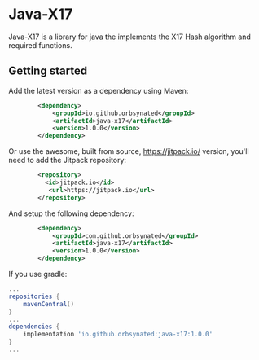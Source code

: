 # Java-X17

Java-X17 is a library for java the implements the X17 Hash algorithm and required functions.

## Getting started

Add the latest version as a dependency using Maven:
```xml
        <dependency>
            <groupId>io.github.orbsynated</groupId>
            <artifactId>java-x17</artifactId>
            <version>1.0.0</version>
        </dependency>
```

Or use the awesome, built from source, <https://jitpack.io/> version, you'll need to add the Jitpack repository:
```xml
        <repository>
          <id>jitpack.io</id>
           <url>https://jitpack.io</url>
        </repository>
```

And setup the following dependency:
```xml
        <dependency>
            <groupId>com.github.orbsynated</groupId>
            <artifactId>java-x17</artifactId>
            <version>1.0.0</version>
        </dependency>
```


If you use gradle:

```gradle
...
repositories {
    mavenCentral()
}
...
dependencies {
    implementation 'io.github.orbsynated:java-x17:1.0.0'
}
...
```
